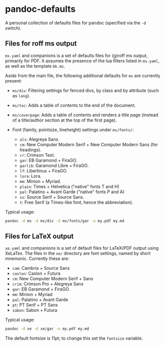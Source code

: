# pandoc-defaults

A personal collection of defaults files for pandoc (specified via the `-d` switch).

## Files for roff ms output

`ms.yaml` and companions is a set of defaults files for (g)roff ms output, primarily for PDF. It assumes the presence of the lua filters listed in `ms.yaml`, as well as the template `bk.ms`.

Aside from the main file, the following additional defaults for `ms` are currently present:

- `ms/div`: Filtering settings for fenced divs, by class and by attribute (such as `lang`).

- `ms/toc`: Adds a table of contents to the end of the document.

- `ms/coverpage`: Adds a table of contents and renders a title page (instead of a title/author section at the top of the first page).

- Font (family, pointsize, lineheight) settings under `ms/fonts/`:
  - `als`: Alegreya Sans.
  - `cm`: New Computer Modern Serif + New Computer Modern Sans (for headings).
  - `cr`: Crimson Text.
  - `gar`: EB Garamond + FiraGO.
  - `garlib`: Garamond Libre + FiraGO.
  - `lf`: Libertinus + FiraGO.
  - `lora`: Lora.
  - `mm`: Minion + Myriad.
  - `plain`: Times + Helvetica ("native" fonts T and H)
  - `pal`: Palatino + Avant Garde ("native" fonts P and A)
  - `ss`: Source Serif + Source Sans.
  - `t`: Free Serif (a Times-like font, hence the abbreviation).

Typical usage:

```sh
pandoc -d ms -d ms/div -d ms/fonts/gar -o my.pdf my.md
```

## Files for LaTeX output

`xe.yaml` and companions is a set of default files for LaTeX/PDF output using XeLaTex. The files in the `xe/` directory are font settings, named by short mnemonic. Currently these are:

- `cam`: Cambria + Source Sans
- `caslon`: Caslon + Futura
- `cm`: New Computer Modern Serif + Sans
- `crim`: Crimson Pro + Alegreya Sans
- `gar`: EB Garamond + FiraGO.
- `mm`: Minion + Myriad
- `pal`: Palatino + Avant Garde
- `pt`: PT Serif + PT Sans
- `sabon`: Sabon + Futura

Typical usage:

```sh
pandoc -d xe -d xe/gar -o my.pdf my.md
```

The default fontsize is 11pt; to change this set the `fontsize` variable.
